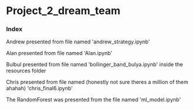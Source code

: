 # Project_2_dream_team

### Index

Andrew presented from file named 'andrew_strategy.ipynb'

Alan presented from file named 'Alan.ipynb'

Bulbul presented from file named 'bollinger_band_bulya.ipynb' inside the resources folder

Chris presented from file named (honestly not sure theres a million of them ahahah) 'chris_final6.ipynb'

The RandomForest was presented from the file named 'ml_model.ipynb'
